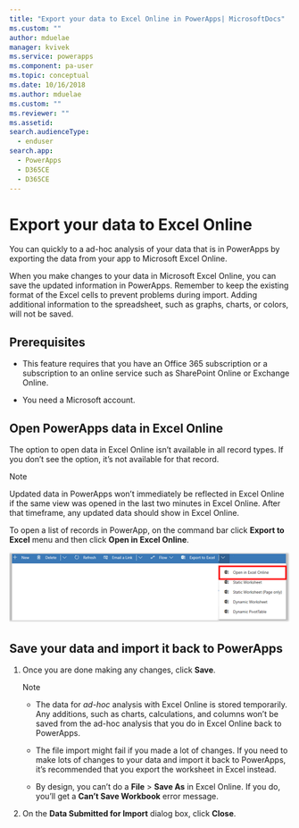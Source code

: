 ```yaml
---
title: "Export your data to Excel Online in PowerApps| MicrosoftDocs"
ms.custom: ""
author: mduelae
manager: kvivek
ms.service: powerapps
ms.component: pa-user
ms.topic: conceptual
ms.date: 10/16/2018
ms.author: mduelae
ms.custom: ""
ms.reviewer: ""
ms.assetid: 
search.audienceType: 
  - enduser
search.app: 
  - PowerApps
  - D365CE
  - D365CE
---
```

# Export your data to Excel Online 

You can quickly to a ad-hoc analysis of your data that is in PowerApps by exporting the data from your app to Microsoft Excel Online.
  
 When you make changes to your data in Microsoft Excel Online, you can save the updated information in PowerApps. Remember to keep the existing format of the Excel cells to prevent problems during import. Adding additional information to the spreadsheet, such as graphs, charts, or colors, will not be saved.  
  
## Prerequisites  
  
- This feature requires that you have an Office 365 subscription or a subscription to an online service such as SharePoint Online or Exchange Online.
  
- You need a Microsoft account.    
  
## Open PowerApps data in Excel Online  

 The option to open data in Excel Online isn’t available in all record types. If you don’t see the option, it’s not available for that record.  
  
> [!NOTE]
>  Updated data in PowerApps won’t immediately be reflected in Excel Online if the same view was opened in the last two minutes in Excel Online. After that timeframe, any updated data should show in Excel Online.
  
To open a list of records in PowerApp, on the command bar click **Export to Excel** menu and then click **Open in Excel Online**.  
  
 ![Export to Excel Online](media/exportexcelonline.png "Export to Excel Online")  

  
## Save your data and import it back to PowerApps  
  
1. Once you are done making any changes, click **Save**.  
  
   > [!NOTE]
   > - The data for *ad-hoc* analysis with Excel Online is stored temporarily. Any additions, such as charts, calculations, and columns won’t be saved from the ad-hoc analysis that you do in Excel Online back to PowerApps.  
   > 
   > - The file import might fail if you made a lot of changes. If you need to make lots of changes to your data and import it back to PowerApps, it’s recommended that you export the worksheet in Excel instead.  
   > 
   > - By design, you can’t do a **File** > **Save As** in Excel Online. If you do, you’ll get a **Can’t Save Workbook** error message.  
  
2. On the **Data Submitted for Import** dialog box, click **Close**.  
  

  

 
